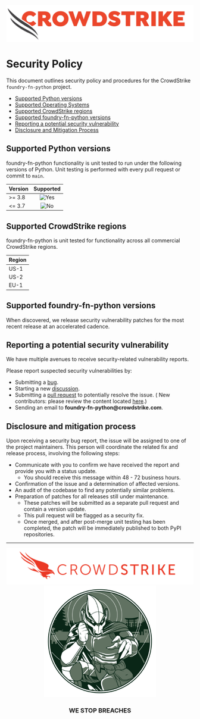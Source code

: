 ![CrowdStrike Falcon](/docs/asset/cs-logo.png?raw=true)

# Security Policy

This document outlines security policy and procedures for the CrowdStrike `foundry-fn-python` project.

+ [Supported Python versions](#supported-python-versions)
+ [Supported Operating Systems](#supported-operating-systems)
+ [Supported CrowdStrike regions](#supported-crowdstrike-regions)
+ [Supported foundry-fn-python versions](#supported-foundry-fn-python-versions)
+ [Reporting a potential security vulnerability](#reporting-a-potential-security-vulnerability)
+ [Disclosure and Mitigation Process](#disclosure-and-mitigation-process)

## Supported Python versions

foundry-fn-python functionality is unit tested to run under the following versions of Python.
Unit testing is performed with every pull request or commit to `main`.

| Version |                    Supported                    |
|:--------|:-----------------------------------------------:|
| \>= 3.8 | ![Yes](https://img.shields.io/badge/-YES-green) |
| <= 3.7  |   ![No](https://img.shields.io/badge/-NO-red)   |

## Supported CrowdStrike regions

foundry-fn-python is unit tested for functionality across all commercial CrowdStrike regions.

| Region |
|:-------|
| US-1   |
| US-2   |
| EU-1   |

## Supported foundry-fn-python versions

When discovered, we release security vulnerability patches for the most recent release at an accelerated cadence.

## Reporting a potential security vulnerability

We have multiple avenues to receive security-related vulnerability reports.

Please report suspected security vulnerabilities by:

+ Submitting
  a [bug](https://github.com/CrowdStrike/foundry-fn-python/issues/new?assignees=&labels=bug+%3Abug%3A&template=bug_report.md&title=%5B+BUG+%5D+...).
+ Starting a new [discussion](https://github.com/CrowdStrike/foundry-fn-python/discussions).
+ Submitting a [pull request](https://github.com/CrowdStrike/foundry-fn-python/pulls) to potentially resolve the issue. (
  New
  contributors: please review the content
  located [here](https://github.com/CrowdStrike/foundry-fn-python/blob/main/CONTRIBUTING.md).)
+ Sending an email to __foundry-fn-python@crowdstrike.com__.

## Disclosure and mitigation process

Upon receiving a security bug report, the issue will be assigned to one of the project maintainers. This person will
coordinate the related fix and release
process, involving the following steps:

+ Communicate with you to confirm we have received the report and provide you with a status update.
    - You should receive this message within 48 - 72 business hours.
+ Confirmation of the issue and a determination of affected versions.
+ An audit of the codebase to find any potentially similar problems.
+ Preparation of patches for all releases still under maintenance.
    - These patches will be submitted as a separate pull request and contain a version update.
    - This pull request will be flagged as a security fix.
    - Once merged, and after post-merge unit testing has been completed, the patch will be immediately published to both
      PyPI repositories.

---

<p align="center"><img src="https://raw.githubusercontent.com/CrowdStrike/foundry-fn-python/main/docs/asset/cs-logo-footer.png"><BR/><img width="300px" src="https://raw.githubusercontent.com/CrowdStrike/foundry-fn-python/main/docs/asset/adversary-goblin-panda.png"></P>
<h3><P align="center">WE STOP BREACHES</P></h3>
